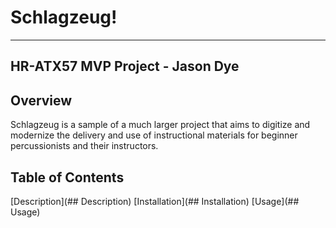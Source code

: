 # Schlagzeug!
---
HR-ATX57 MVP Project - Jason Dye
---

## Overview
Schlagzeug is a sample of a much larger project that aims to digitize and modernize the delivery and use of instructional materials for beginner percussionists and their instructors.

## Table of Contents
  [Description](## Description)
  [Installation](## Installation)
  [Usage](## Usage)